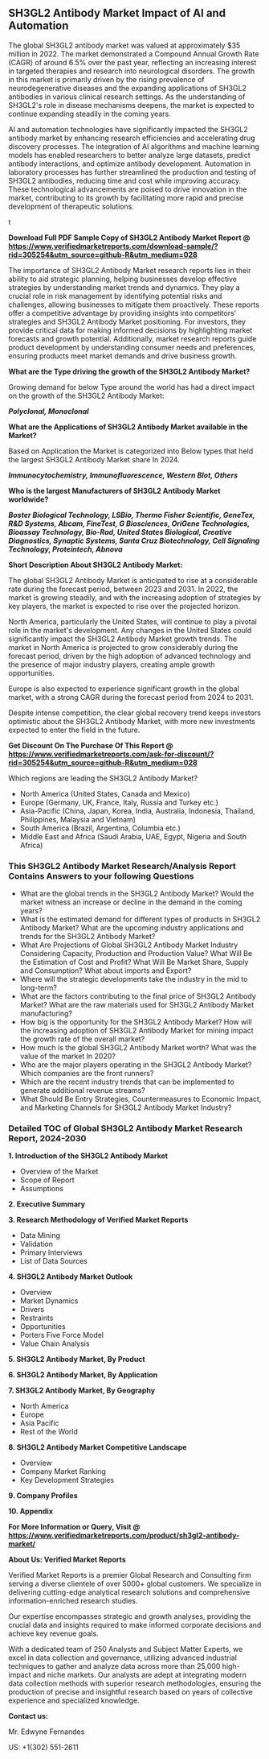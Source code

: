 <h2>SH3GL2 Antibody Market Impact of AI and Automation</h2><p>The global SH3GL2 antibody market was valued at approximately $35 million in 2022. The market demonstrated a Compound Annual Growth Rate (CAGR) of around 6.5% over the past year, reflecting an increasing interest in targeted therapies and research into neurological disorders. The growth in this market is primarily driven by the rising prevalence of neurodegenerative diseases and the expanding applications of SH3GL2 antibodies in various clinical research settings. As the understanding of SH3GL2's role in disease mechanisms deepens, the market is expected to continue expanding steadily in the coming years.</p><p>AI and automation technologies have significantly impacted the SH3GL2 antibody market by enhancing research efficiencies and accelerating drug discovery processes. The integration of AI algorithms and machine learning models has enabled researchers to better analyze large datasets, predict antibody interactions, and optimize antibody development. Automation in laboratory processes has further streamlined the production and testing of SH3GL2 antibodies, reducing time and cost while improving accuracy. These technological advancements are poised to drive innovation in the market, contributing to its growth by facilitating more rapid and precise development of therapeutic solutions.</p>t</p><p id="" class=""><strong>Download Full PDF Sample Copy of SH3GL2 Antibody Market Report @ <a href="https://www.verifiedmarketreports.com/download-sample/?rid=305254&utm_source=github-R&utm_medium=028" target="_blank">https://www.verifiedmarketreports.com/download-sample/?rid=305254&utm_source=github-R&utm_medium=028</a></strong></p><p>The importance of&nbsp;SH3GL2 Antibody Market research reports lies in their ability to aid strategic planning, helping businesses develop effective strategies by understanding market trends and dynamics. They play a crucial role in risk management by identifying potential risks and challenges, allowing businesses to mitigate them proactively. These reports offer a competitive advantage by providing insights into competitors' strategies and SH3GL2 Antibody Market positioning. For investors, they provide critical data for making informed decisions by highlighting market forecasts and growth potential. Additionally, market research reports guide product development by understanding consumer needs and preferences, ensuring products meet market demands and drive business growth.</p><p><strong>What are the&nbsp;Type driving the growth of the SH3GL2 Antibody Market?</strong></p><p id="" class="">Growing demand for below Type around the world has had a direct impact on the growth of the SH3GL2 Antibody Market:</p><em><strong>Polyclonal, Monoclonal</strong></em></p><strong>What are the&nbsp;Applications&nbsp;of SH3GL2 Antibody Market available in the Market?</strong></p><p id="" class="">Based on Application the Market is categorized into Below types that held the largest SH3GL2 Antibody Market share In 2024.</p><em><strong>Immunocytochemistry, Immunofluorescence, Western Blot, Others</strong></em></p><strong>Who is the largest Manufacturers of SH3GL2 Antibody Market worldwide?</strong></p><p><em><strong>Boster Biological Technology, LSBio, Thermo Fisher Scientific, GeneTex, R&D Systems, Abcam, FineTest, G Biosciences, OriGene Technologies, Bioassay Technology, Bio-Rad, United States Biological, Creative Diagnostics, Synaptic Systems, Santa Cruz Biotechnology, Cell Signaling Technology, Proteintech, Abnova</strong></em></p><p id="" class=""><strong>Short Description About SH3GL2 Antibody Market:</strong></p><p>The global SH3GL2 Antibody Market is anticipated to rise at a considerable rate during the forecast period, between 2023 and 2031. In 2022, the market is growing steadily, and with the increasing adoption of strategies by key players, the market is expected to rise over the projected horizon.</p><p>North America, particularly the United States, will continue to play a pivotal role in the market's development. Any changes in the United States could significantly impact the SH3GL2 Antibody Market growth trends. The market in North America is projected to grow considerably during the forecast period, driven by the high adoption of advanced technology and the presence of major industry players, creating ample growth opportunities.</p><p>Europe is also expected to experience significant growth in the global market, with a strong CAGR during the forecast period from 2024 to 2031.</p><p>Despite intense competition, the clear global recovery trend keeps investors optimistic about the SH3GL2 Antibody Market, with more new investments expected to enter the field in the future.</p><p id="" class=""><strong>Get Discount On The Purchase Of This Report @ <a href="https://www.verifiedmarketreports.com/ask-for-discount/?rid=305254&utm_source=github-R&utm_medium=028" target="_blank">https://www.verifiedmarketreports.com/ask-for-discount/?rid=305254&utm_source=github-R&utm_medium=028</a></strong></p>Which regions are leading the SH3GL2 Antibody Market?</p><ul><li>North America (United States, Canada and Mexico)</li><li>Europe (Germany, UK, France, Italy, Russia and Turkey etc.)</li><li>Asia-Pacific (China, Japan, Korea, India, Australia, Indonesia, Thailand, Philippines, Malaysia and Vietnam)</li><li>South America (Brazil, Argentina, Columbia etc.)</li><li>Middle East and Africa (Saudi Arabia, UAE, Egypt, Nigeria and South Africa)</li></ul><h3 id="" class="">This SH3GL2 Antibody Market Research/Analysis Report Contains Answers to your following Questions</h3><ul><li>What are the global trends in the SH3GL2 Antibody Market? Would the market witness an increase or decline in the demand in the coming years?</li><li>What is the estimated demand for different types of products in SH3GL2 Antibody Market? What are the upcoming industry applications and trends for the SH3GL2 Antibody Market?</li><li>What Are Projections of Global SH3GL2 Antibody Market Industry Considering Capacity, Production and Production Value? What Will Be the Estimation of Cost and Profit? What Will Be Market Share, Supply and Consumption? What about imports and Export?</li><li>Where will the strategic developments take the industry in the mid to long-term?</li><li>What are the factors contributing to the final price of SH3GL2 Antibody Market? What are the raw materials used for SH3GL2 Antibody Market manufacturing?</li><li>How big is the opportunity for the SH3GL2 Antibody Market? How will the increasing adoption of SH3GL2 Antibody Market for mining impact the growth rate of the overall market?</li><li>How much is the global SH3GL2 Antibody Market worth? What was the value of the market In 2020?</li><li>Who are the major players operating in the SH3GL2 Antibody Market? Which companies are the front runners?</li><li>Which are the recent industry trends that can be implemented to generate additional revenue streams?</li><li>What Should Be Entry Strategies, Countermeasures to Economic Impact, and Marketing Channels for SH3GL2 Antibody Market Industry?</li></ul><h3 id="" class="">Detailed TOC of Global SH3GL2 Antibody Market Research Report, 2024-2030</h3><p id="" class=""><strong>1. Introduction of the SH3GL2 Antibody Market</strong></p><ul><li>Overview of the Market</li><li>Scope of Report</li><li>Assumptions</li></ul><p id="" class=""><strong>2. Executive Summary</strong></p><p id="" class=""><strong>3. Research Methodology of Verified Market Reports</strong></p><ul><li>Data Mining</li><li>Validation</li><li>Primary Interviews</li><li>List of Data Sources</li></ul><p id="" class=""><strong>4. SH3GL2 Antibody Market Outlook</strong></p><ul><li>Overview</li><li>Market Dynamics</li><li>Drivers</li><li>Restraints</li><li>Opportunities</li><li>Porters Five Force Model</li><li>Value Chain Analysis</li></ul><p id="" class=""><strong>5. SH3GL2 Antibody Market, By Product</strong></p><p id="" class=""><strong>6. SH3GL2 Antibody Market, By Application</strong></p><p id="" class=""><strong>7. SH3GL2 Antibody Market, By Geography</strong></p><ul><li>North America</li><li>Europe</li><li>Asia Pacific</li><li>Rest of the World</li></ul><p id="" class=""><strong>8. SH3GL2 Antibody Market Competitive Landscape</strong></p><ul><li>Overview</li><li>Company Market Ranking</li><li>Key Development Strategies</li></ul><p id="" class=""><strong>9. Company Profiles</strong></p><p id="" class=""><strong>10. Appendix</strong></p><p id="" class=""><strong>For More Information or Query, Visit @ <a href="https://www.verifiedmarketreports.com/product/sh3gl2-antibody-market/" target="_blank">https://www.verifiedmarketreports.com/product/sh3gl2-antibody-market/</a></strong></p><p id="" class=""><strong>About Us: Verified Market Reports</strong></p><p id="" class="">Verified Market Reports is a premier Global Research and Consulting firm serving a diverse clientele of over 5000+ global customers. We specialize in delivering cutting-edge analytical research solutions and comprehensive information-enriched research studies.</p><p id="" class="">Our expertise encompasses strategic and growth analyses, providing the crucial data and insights required to make informed corporate decisions and achieve key revenue goals.</p><p id="" class="">With a dedicated team of 250 Analysts and Subject Matter Experts, we excel in data collection and governance, utilizing advanced industrial techniques to gather and analyze data across more than 25,000 high-impact and niche markets. Our analysts are adept at integrating modern data collection methods with superior research methodologies, ensuring the production of precise and insightful research based on years of collective experience and specialized knowledge.</p><p id="" class=""><strong>Contact us:</strong></p><p id="" class="">Mr. Edwyne Fernandes</p><p id="" class="">US: +1(302) 551-2611</p>